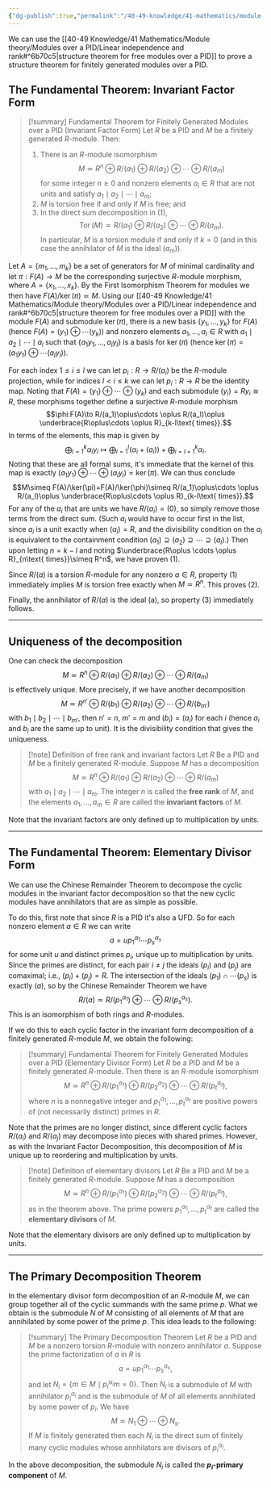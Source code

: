 ```yaml
---
{"dg-publish":true,"permalink":"/40-49-knowledge/41-mathematics/module-theory/modules-over-a-pid/modules-over-a-pid-the-fundamental-theorem/","tags":["module_theory"],"updated":"2024-03-06T13:55:31-08:00"}
---
```


We can use the [[40-49 Knowledge/41 Mathematics/Module theory/Modules over a PID/Linear independence and rank#^6b70c5\|structure theorem for free modules over a PID]] to prove a structure theorem for finitely generated modules over a PID.
## The Fundamental Theorem: Invariant Factor Form

>[!summary] Fundamental Theorem for Finitely Generated Modules over a PID (Invariant Factor Form)
>Let $R$ be a PID and $M$ be a finitely generated $R$-module. Then:
>1. There is an $R$-module isomorphism
>   $$M\simeq R^n\oplus R/(a_1)\oplus R/(a_2)\oplus\cdots \oplus R/(a_m)$$
>   for some integer $n\geq 0$ and nonzero elements $a_i\in R$ that are not units and satisfy $a_1\mid a_2\mid \cdots \mid a_m$;
> 2. $M$ is torsion free if and only if $M$ is free; and
> 3. In the direct sum decomposition in (1),
>    $$\operatorname{Tor}(M)\simeq R/(a_1)\oplus R/(a_2)\oplus\cdots \oplus R/(a_m).$$
>    In particular, $M$ is a torsion module if and only if $k=0$ (and in this case the annihilator of $M$ is the ideal $(a_m)$).


Let $A=\{m_1,\ldots, m_k\}$ be a set of generators for $M$ of minimal cardinality and let $\pi:F(A)\to M$ be the corresponding surjective $R$-module morphism, where $A=\{x_1,\ldots, x_k\}$. By the First Isomorphism Theorem for modules we then have $F(A)/\ker(\pi)\simeq M$. Using our [[40-49 Knowledge/41 Mathematics/Module theory/Modules over a PID/Linear independence and rank#^6b70c5\|structure theorem for free modules over a PID]] with the module $F(A)$ and submodule $\ker(\pi)$, there is a new basis $\{y_1,\ldots, y_k\}$ for $F(A)$ (hence $F(A)=(y_1)\oplus \cdots (y_k)$) and nonzero elements $a_1,\ldots, a_l\in R$ with $a_1\mid a_2\mid \cdots \mid a_l$ such that $\{a_1y_1,\ldots, a_ly_l\}$ is a basis for $\ker(\pi)$ (hence $\ker(\pi)=(a_1y_1)\oplus\cdots (a_ly_l)$).

For each index $1\leq i\leq l$ we can let $p_i:R\to R/(a_i)$ be the $R$-module projection, while for indices $l<i\leq k$ we can let $p_i:R\to R$ be the identity map. Noting that $F(A)=(y_1)\oplus \cdots \oplus (y_k)$ and each submodule $(y_i)=Ry_i\cong R$, these morphisms together define a surjective $R$-module morphism
$$\phi:F(A)\to R/(a_1)\oplus\cdots \oplus R/(a_l)\oplus \underbrace{R\oplus\cdots \oplus R}_{k-l\text{ times}}.$$
In terms of the elements, this map is given by
$$\bigoplus_{i=1}^k \alpha_i y_i\mapsto \bigoplus_{i=1}^l (\alpha_i+(a_i))+\bigoplus_{i=l+1}^k \alpha_i.$$
Noting that these are all formal sums, it's immediate that the kernel of this map is exactly $(a_1y_1)\oplus \cdots \oplus (a_ly_l)=\ker(\pi)$. We can thus conclude
$$M\simeq F(A)/\ker(\pi)=F(A)/\ker(\phi)\simeq R/(a_1)\oplus\cdots \oplus R/(a_l)\oplus \underbrace{R\oplus\cdots \oplus R}_{k-l\text{ times}}.$$
For any of the $a_i$ that are units we have $R/(a_i)=(0)$, so simply remove those terms from the direct sum. (Such $a_i$ would have to occur first in the list, since $a_i$ is a unit exactly when $(a_i)=R$, and the divisibility condition on the $a_i$ is equivalent to the containment condition $(a_1)\supseteq (a_2)\supseteq \cdots \supseteq (a_l)$.) Then upon letting $n=k-l$ and noting $\underbrace{R\oplus \cdots \oplus R}_{n\text{ times}}\simeq R^n$, we have proven (1).

Since $R/(a)$ is a torsion $R$-module for any nonzero $a\in R$, property (1) immediately implies $M$ is torsion free exactly when $M\simeq R^n$. This proves (2).

Finally, the annihilator of $R/(a)$ is the ideal (a), so property (3) immediately follows.

---

## Uniqueness of the decomposition

One can check the decomposition
$$M\simeq R^n\oplus R/(a_1)\oplus R/(a_2)\oplus\cdots \oplus R/(a_m)$$
is effectively unique. More precisely, if we have another decomposition
$$M\simeq R^{n'}\oplus R/(b_1)\oplus R/(a_2)\oplus\cdots \oplus R/(b_{m'})$$
with $b_1\mid b_2\mid\cdots \mid b_{m'}$, then $n'=n$, $m'=m$ and $(b_i)=(a_i)$ for each $i$ (hence $a_i$ and $b_i$ are the same up to unit). It is the divisibility condition that gives the uniqueness.

>[!note] Definition of free rank and invariant factors
>Let $R$ Be a PID and $M$ be a finitely generated $R$-module. Suppose $M$ has a decomposition
>$$M\simeq R^n\oplus R/(a_1)\oplus R/(a_2)\oplus\cdots \oplus R/(a_m)$$
>with $a_1\mid a_2\mid\cdots \mid a_m$. The integer $n$ is called the **free rank** of $M$, and the elements $a_1,\ldots, a_m\in R$ are called the **invariant factors** of $M$.

Note that the invariant factors are only defined up to multiplication by units.

---

## The Fundamental Theorem: Elementary Divisor Form

We can use the Chinese Remainder Theorem to decompose the cyclic modules in the invariant factor decomposition so that the new cyclic modules have annihilators that are as simple as possible.

To do this, first note that since $R$ is a PID it's also a UFD. So for each nonzero element $a\in R$ we can write
$$a=up_1^{\alpha_1}\cdots p_s^{\alpha_s}$$
for some unit $u$ and distinct primes $p_i$, unique up to multiplication by units. Since the primes are distinct, for each pair $i\neq j$ the ideals $(p_i)$ and $(p_j)$ are comaximal; i.e., $(p_i)+(p_j)=R$. The intersection of the ideals $(p_1)\cap \cdots (p_s)$ is exactly $(a)$, so by the Chinese Remainder Theorem we have
$$R/(a)\simeq R/(p_1^{\alpha_1})\oplus \cdots \oplus R/(p_s^{\alpha_s}).$$
This is an isomorphism of both rings and $R$-modules.

If we do this to each cyclic factor in the invariant form decomposition of a finitely generated $R$-module $M$, we obtain the following:

>[!summary] Fundamental Theorem for Finitely Generated Modules over a PID (Elementary Divisor Form)
>Let $R$ be a PID and $M$ be a finitely generated $R$-module. Then there is an $R$-module isomorphism
>$$M\simeq R^n\oplus R/(p_1^{\alpha_1})\oplus R/(p_2^{\alpha_2})\oplus \cdots \oplus R/(p_t^{\alpha_t}),$$
>where $n$ is a nonnegative integer and $p_1^{\alpha_1},\ldots, p_t^{\alpha_t}$ are positive powers of (not necessarily distinct) primes in $R$.

Note that the primes are no longer distinct, since different cyclic factors $R/(a_i)$ and $R/(a_j)$ may decompose into pieces with shared primes. However, as with the Invariant Factor Decomposition, this decomposition of $M$ is unique up to reordering and multiplication by units.

>[!note] Definition of elementary divisors
>Let $R$ Be a PID and $M$ be a finitely generated $R$-module. Suppose $M$ has a decomposition
>$$M\simeq R^n\oplus R/(p_1^{\alpha_1})\oplus R/(p_2^{\alpha_2})\oplus \cdots \oplus R/(p_t^{\alpha_t}),$$
>as in the theorem above. The prime powers $p_1^{\alpha_1},\ldots, p_t^{\alpha_t}$ are called the **elementary divisors** of $M$.

Note that the elementary divisors are only defined up to multiplication by units.

---

## The Primary Decomposition Theorem

In the elementary divisor form decomposition of an $R$-module $M$, we can group together all of the cyclic summands with the same prime $p$. What we obtain is the submodule $N$ of $M$ consisting of all elements of $M$ that are annihilated by some power of the prime $p$. This idea leads to the following:

>[!summary] The Primary Decomposition Theorem
>Let $R$ be a PID and $M$ be a nonzero torsion $R$-module with nonzero annihilator $a$. Suppose the prime factorization of $a$ in $R$ is
>$$a=up_1^{\alpha_1}\cdots p_s^{\alpha_s},$$
>and let $N_i=\{m\in M\mid p_i^{\alpha_i}m=0\}$. Then $N_i$ is a submodule of $M$ with annihilator $p_i^{\alpha_i}$ and is the submodule of $M$ of all elements annihilated by some power of $p_i$. We have
>$$M\simeq N_1\oplus \cdots \oplus N_s.$$
>If $M$ is finitely generated then each $N_i$ is the direct sum of finitely many cyclic modules whose annhilators are divisors of $p_i^{\alpha_i}$.

In the above decomposition, the submodule $N_i$ is called the **$p_i$-primary component** of $M$.